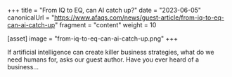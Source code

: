 +++
title = "From IQ to EQ, can AI catch up?"
date = "2023-06-05"
canonicalUrl = "https://www.afaqs.com/news/guest-article/from-iq-to-eq-can-ai-catch-up"
fragment = "content"
weight = 10

[asset]
    image = "from-iq-to-eq-can-ai-catch-up.png"
+++

If artificial intelligence can create killer business strategies, what do 
we need humans for, asks our guest author. Have you ever heard of a 
business...
